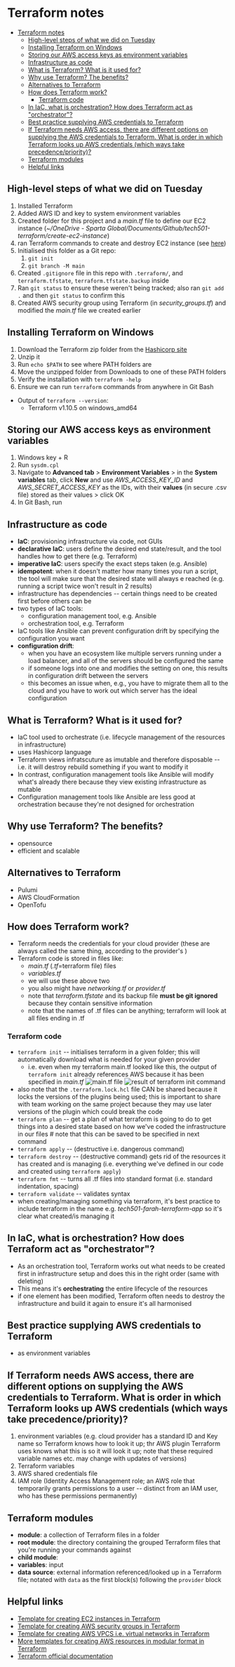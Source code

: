 # Terraform notes

- [Terraform notes](#terraform-notes)
  - [High-level steps of what we did on Tuesday](#high-level-steps-of-what-we-did-on-tuesday)
  - [Installing Terraform on Windows](#installing-terraform-on-windows)
  - [Storing our AWS access keys as environment variables](#storing-our-aws-access-keys-as-environment-variables)
  - [Infrastructure as code](#infrastructure-as-code)
  - [What is Terraform? What is it used for?](#what-is-terraform-what-is-it-used-for)
  - [Why use Terraform? The benefits?](#why-use-terraform-the-benefits)
  - [Alternatives to Terraform](#alternatives-to-terraform)
  - [How does Terraform work?](#how-does-terraform-work)
    - [Terraform code](#terraform-code)
  - [In IaC, what is orchestration? How does Terraform act as "orchestrator"?](#in-iac-what-is-orchestration-how-does-terraform-act-as-orchestrator)
  - [Best practice supplying AWS credentials to Terraform](#best-practice-supplying-aws-credentials-to-terraform)
  - [If Terraform needs AWS access, there are different options on supplying the AWS credentials to Terraform. What is order in which Terraform looks up AWS credentials (which ways take precedence/priority)?](#if-terraform-needs-aws-access-there-are-different-options-on-supplying-the-aws-credentials-to-terraform-what-is-order-in-which-terraform-looks-up-aws-credentials-which-ways-take-precedencepriority)
  - [Terraform modules](#terraform-modules)
  - [Helpful links](#helpful-links)

## High-level steps of what we did on Tuesday

1. Installed Terraform
2. Added AWS ID and key to system environment variables
3. Created folder for this project and a *main.tf* file to define our EC2 instance (*~/OneDrive - Sparta Global/Documents/Github/tech501-terraform/create-ec2-instance*)
4. ran Terraform commands to create and destroy EC2 instance (see [here](<Terraform steps.md>))
5. Initialised this folder as a Git repo:
   1. `git init`
   2. `git branch -M main`
6. Created `.gitignore` file in this repo with `.terraform/`, and `terraform.tfstate`, `terraform.tfstate.backup` inside
7. Ran `git status` to ensure these weren't being tracked; also ran `git add .` and then `git status` to confirm this
8. Created AWS security group using Terraform (in *security_groups.tf*) and modified the *main.tf* file we created earlier


## Installing Terraform on Windows

1. Download the Terraform zip folder from the [Hashicorp site](https://developer.hashicorp.com/terraform/tutorials/aws-get-started/install-cli)
2. Unzip it
3. Run `echo $PATH` to see where PATH folders are
4. Move the unzipped folder from Downloads to one of these PATH folders
5. Verify the installation with `terraform -help`
6. Ensure we can run `terraform` commands from anywhere in Git Bash
- Output of `terraform --version`:
  - Terraform v1.10.5 on windows_amd64
 
## Storing our AWS access keys as environment variables 

1. Windows key + R
2. Run `sysdm.cpl`
3. Navigate to **Advanced tab** > **Environment Variables** > in the **System variables** tab, click **New** and use *AWS_ACCESS_KEY_ID* and *AWS_SECRET_ACCESS_KEY* as the IDs, with their **values** (in secure .csv file) stored as their values > click OK
4. In Git Bash, run

## Infrastructure as code

- **IaC**: provisioning infrastructure via code, not GUIs
- **declarative IaC**: users define the desired end state/result, and the tool handles how to get there (e.g. Terraform)
- **imperative IaC**: users specify the exact steps taken (e.g. Ansible)
- **idempotent**: when it doesn't matter how many times you run a script, the tool will make sure that the desired state will always e reached (e.g. running a script twice won't result in 2 results) 
- infrastructure has dependencies -- certain things need to be created first before others can be
- two types of IaC tools:
  - configuration management tool, e.g. Ansible
  - orchestration tool, e.g. Terraform
- IaC tools like Ansible can prevent configuration drift by specifying the configuration you want
- **configuration drift**:
  - when you have an ecosystem like multiple servers running under a load balancer, and all of the servers should be configured the same
  - if someone logs into one and modifies the setting on one, this results in configuration drift between the servers
  - this becomes an issue when, e.g., you have to migrate them all to the cloud and you have to work out which server has the ideal configuration

## What is Terraform? What is it used for?

- IaC tool used to orchestrate (i.e. lifecycle management of the resources in infrastructure)
- uses Hashicorp language
- Terraform views infratscuture as imutable and therefore disposable -- i.e. it will destroy rebuild something if you want to modify it
- In contrast, configuration management tools like Ansible will modify what's already there because they view existing infrastructure as mutable
- Configuration management tools like Ansible are less good at orchestration because they're not designed for orchestration

## Why use Terraform? The benefits?

- opensource
- efficient and scalable

## Alternatives to Terraform

- Pulumi
- AWS CloudFormation
- OpenTofu

## How does Terraform work?

- Terraform needs the credentials for your cloud provider (these are always called the same thing, according to the provider's )
- Terraform code is stored in files like:
  - *main.tf* (*.tf*=terraform file) files
  - *variables.tf*
  - we will use these above two
  - you also might have *networking.tf* or *provider.tf*
  - note that *terraform.tfstate* and its backup file **must be git ignored** because they contain sensitive information
  - note that the names of .tf files can be anything; terraform will look at all files ending in .tf

### Terraform code 
  - `terraform init` -- initialises terraform in a given folder; this will automatically download what is needed for your given provider
    - i.e. even when my terraform main.tf looked like this, the output of `terraform init` already references AWS because it has been specified in *main.tf*
![main.tf file](image.png)
![result of terraform init command](image-1.png)
  - also note that the `.terraform.lock.hcl` file CAN be shared because it locks the versions of the plugins being used; this is important to share with team working on the same project because they may use later versions of the plugin which could break the code
  - `terraform plan` -- get a plan of what terraform is going to do to get things into a desired state based on how we've coded the infrastructure in our files # note that this can be saved to be specified in next command
  - `terraform apply` -- (destructive i.e. dangerous command)
  - `terraform destroy` -- (destructive command) gets rid of the resources it has created and is managing (i.e. everything we've defined in our code and created using `terraform apply`)
  - `terraform fmt` -- turns all .tf files into standard format (i.e. standard indentation, spacing)
  - `terraform validate` -- validates syntax
- when creating/managing something via terraform, it's best practice to include terraform in the name e.g. *tech501-farah-terraform-app* so it's clear what created/is managing it

## In IaC, what is orchestration? How does Terraform act as "orchestrator"?

- As an orchestration tool, Terraform works out what needs to be created first in infrastructure setup and does this in the right order (same with deleting)
- This means it's **orchestrating** the entire lifecycle of the resources
- if one element has been modified, Terraform often needs to destroy the infrastructure and build it again to ensure it's all harmonised 

## Best practice supplying AWS credentials to Terraform

- as environment variables

## If Terraform needs AWS access, there are different options on supplying the AWS credentials to Terraform. What is order in which Terraform looks up AWS credentials (which ways take precedence/priority)?

1. environment variables (e.g. cloud provider has a standard ID and Key name so Terraform knows how to look it up; thr AWS plugin Terraform uses knows what this is so it will look it up; note that these required variable names etc. may change with updates of versions)
2. Terraform variables
3. AWS shared credentials file
4. IAM role (Identity Access Management role; an AWS role that temporarily grants permissions to a user -- distinct from an IAM user, who has these permissions permanently)

## Terraform modules

- **module**: a collection of Terraform files in a folder
- **root module**: the directory containing the grouped Terraform files that you're running your commands against
- **child module**:
- **variables**: input
- **data source**: external information referenced/looked up in a Terraform file; notated with `data` as the first block(s) following the `provider` block  

## Helpful links

- [Template for creating EC2 instances in Terraform](https://github.com/terraform-aws-modules/terraform-aws-ec2-instance)
- [Template for creating AWS security groups in Terraform](https://github.com/terraform-aws-modules/terraform-aws-security-group)
- [Template for creating AWS VPCS i.e. virtual networks in Terraform](https://github.com/terraform-aws-modules/terraform-aws-vpc)
- [More templates for creating AWS resources in modular format in Terraform](https://github.com/terraform-aws-modules)
- [Terraform official documentation](http://developer.hashicorp.com/terraform)